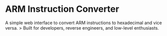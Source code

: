 # ARM Instruction Converter
 A simple web interface to convert ARM instructions to hexadecimal and vice versa.   > Built for developers, reverse engineers, and low-level enthusiasts.
